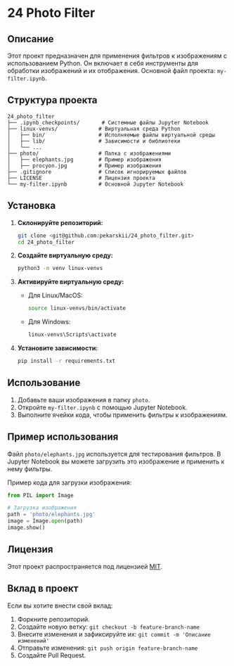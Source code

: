 # 24 Photo Filter

## Описание
Этот проект предназначен для применения фильтров к изображениям с использованием Python. Он включает в себя инструменты для обработки изображений и их отображения. Основной файл проекта: `my-filter.ipynb`.

## Структура проекта
```
24_photo_filter
├── .ipynb_checkpoints/       # Системные файлы Jupyter Notebook
├── linux-venvs/             # Виртуальная среда Python
│   ├── bin/                 # Исполняемые файлы виртуальной среды
│   ├── lib/                 # Зависимости и библиотеки
│   └── ...
├── photo/                   # Папка с изображениями
│   ├── elephants.jpg        # Пример изображения
│   ├── procyon.jpg          # Пример изображения
├── .gitignore               # Список игнорируемых файлов
├── LICENSE                  # Лицензия проекта
└── my-filter.ipynb          # Основной Jupyter Notebook
```

## Установка

1. **Склонируйте репозиторий:**
   ```bash
   git clone <git@github.com:pekarskii/24_photo_filter.git>
   cd 24_photo_filter
   ```

2. **Создайте виртуальную среду:**
   ```bash
   python3 -m venv linux-venvs
   ```

3. **Активируйте виртуальную среду:**
   - Для Linux/MacOS:
     ```bash
     source linux-venvs/bin/activate
     ```
   - Для Windows:
     ```bash
     linux-venvs\Scripts\activate
     ```

4. **Установите зависимости:**
   ```bash
   pip install -r requirements.txt
   ```

## Использование

1. Добавьте ваши изображения в папку `photo`.
2. Откройте `my-filter.ipynb` с помощью Jupyter Notebook.
3. Выполните ячейки кода, чтобы применить фильтры к изображениям.

## Пример использования
Файл `photo/elephants.jpg` используется для тестирования фильтров. В Jupyter Notebook вы можете загрузить это изображение и применить к нему фильтры.

Пример кода для загрузки изображения:
```python
from PIL import Image

# Загрузка изображения
path = 'photo/elephants.jpg'
image = Image.open(path)
image.show()
```

## Лицензия
Этот проект распространяется под лицензией [MIT](LICENSE).

## Вклад в проект
Если вы хотите внести свой вклад:
1. Форкните репозиторий.
2. Создайте новую ветку: `git checkout -b feature-branch-name`
3. Внесите изменения и зафиксируйте их: `git commit -m 'Описание изменений'`
4. Отправьте изменения: `git push origin feature-branch-name`
5. Создайте Pull Request.
